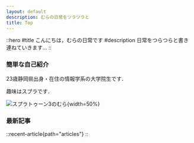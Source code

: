 ```yaml
---
layout: default
description: むらの日常をツラツラと
title: Top
---
```


::hero
#title
こんにちは，むらの日常です
#description
日常をつらつらと書き連ねていきます...
::

### 簡単な自己紹介

23歳静岡県出身・在住の情報学系の大学院生です．

趣味はスプラです．

![スプラトゥーン3のむら](spla.jpg){width=50%}

### 最新記事

::recent-article{path="articles"}
::
